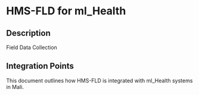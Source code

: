 # HMS-FLD for ml_Health

## Description

Field Data Collection

## Integration Points

This document outlines how HMS-FLD is integrated with ml_Health systems in Mali.
